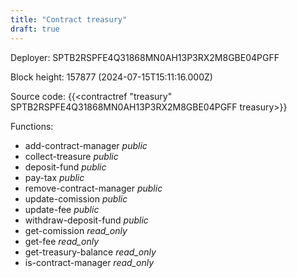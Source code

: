 ```yaml
---
title: "Contract treasury"
draft: true
---
```

Deployer: SPTB2RSPFE4Q31868MN0AH13P3RX2M8GBE04PGFF


 



Block height: 157877 (2024-07-15T15:11:16.000Z)

Source code: {{<contractref "treasury" SPTB2RSPFE4Q31868MN0AH13P3RX2M8GBE04PGFF treasury>}}

Functions:

* add-contract-manager _public_
* collect-treasure _public_
* deposit-fund _public_
* pay-tax _public_
* remove-contract-manager _public_
* update-comission _public_
* update-fee _public_
* withdraw-deposit-fund _public_
* get-comission _read_only_
* get-fee _read_only_
* get-treasury-balance _read_only_
* is-contract-manager _read_only_
